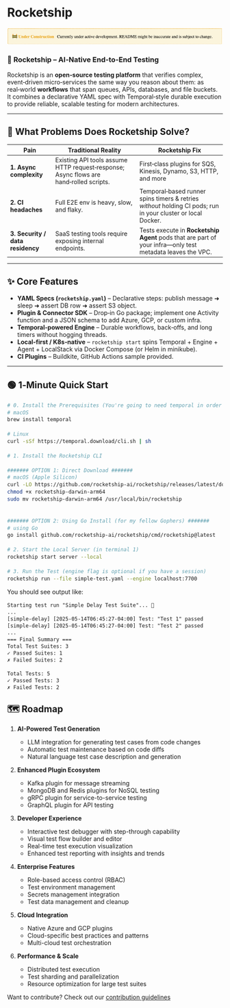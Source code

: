 # Rocketship

![Under Construction](docs/misc/assets/under-construction-banner.png)

### 🚀 **Rocketship** – AI‑Native End‑to‑End Testing

Rocketship is an **open‑source testing platform** that verifies complex, event‑driven micro‑services the same way you reason about them: as real‑world **workflows** that span queues, APIs, databases, and file buckets.  
It combines a declarative YAML spec with Temporal‑style durable execution to provide reliable, scalable testing for modern architectures.

---

## 🐞 What Problems Does Rocketship Solve?

| Pain                             | Traditional Reality                                                                   | Rocketship Fix                                                                                               |
| -------------------------------- | ------------------------------------------------------------------------------------- | ------------------------------------------------------------------------------------------------------------ |
| **1. Async complexity**          | Existing API tools assume HTTP request‑response; Async flows are hand‑rolled scripts. | First‑class plugins for SQS, Kinesis, Dynamo, S3, HTTP, and more                                             |
| **2. CI headaches**              | Full E2E env is heavy, slow, and flaky.                                               | Temporal‑based runner spins timers & retries _without_ holding CI pods; run in your cluster or local Docker. |
| **3. Security / data residency** | SaaS testing tools require exposing internal endpoints.                               | Tests execute in **Rocketship Agent** pods that are part of your infra—only test metadata leaves the VPC.    |

---

## ✨ Core Features

- **YAML Specs (`rocketship.yaml`)** – Declarative steps: publish message ➜ sleep ➜ assert DB row ➜ assert S3 object.
- **Plugin & Connector SDK** – Drop‑in Go package; implement one Activity function and a JSON schema to add Azure, GCP, or custom infra.
- **Temporal‑powered Engine** – Durable workflows, back‑offs, and long timers without hogging threads.
- **Local‑first / K8s‑native** – `rocketship start` spins Temporal + Engine + Agent + LocalStack via Docker Compose (or Helm in minikube).
- **CI Plugins** – Buildkite, GitHub Actions sample provided.

---

## 🟢 1‑Minute Quick Start

```bash
# 0. Install the Prerequisites (You're going to need temporal in order to run the engine locally)
# macOS
brew install temporal

# Linux
curl -sSf https://temporal.download/cli.sh | sh

# 1. Install the Rocketship CLI

####### OPTION 1: Direct Download #######
# macOS (Apple Silicon)
curl -LO https://github.com/rocketship-ai/rocketship/releases/latest/download/rocketship-darwin-arm64
chmod +x rocketship-darwin-arm64
sudo mv rocketship-darwin-arm64 /usr/local/bin/rocketship


####### OPTION 2: Using Go Install (for my fellow Gophers) #######
# using Go
go install github.com/rocketship-ai/rocketship/cmd/rocketship@latest

# 2. Start the Local Server (in terminal 1)
rocketship start server --local

# 3. Run the Test (engine flag is optional if you have a session)
rocketship run --file simple-test.yaml --engine localhost:7700
```

You should see output like:

```
Starting test run "Simple Delay Test Suite"... 🚀
...
[simple-delay] [2025-05-14T06:45:27-04:00] Test: "Test 1" passed
[simple-delay] [2025-05-14T06:45:27-04:00] Test: "Test 2" passed
...
=== Final Summary ===
Total Test Suites: 3
✓ Passed Suites: 1
✗ Failed Suites: 2

Total Tests: 5
✓ Passed Tests: 3
✗ Failed Tests: 2
```

## 🗺️ Roadmap

1. **AI-Powered Test Generation**

   - LLM integration for generating test cases from code changes
   - Automatic test maintenance based on code diffs
   - Natural language test case description and generation

2. **Enhanced Plugin Ecosystem**

   - Kafka plugin for message streaming
   - MongoDB and Redis plugins for NoSQL testing
   - gRPC plugin for service-to-service testing
   - GraphQL plugin for API testing

3. **Developer Experience**

   - Interactive test debugger with step-through capability
   - Visual test flow builder and editor
   - Real-time test execution visualization
   - Enhanced test reporting with insights and trends

4. **Enterprise Features**

   - Role-based access control (RBAC)
   - Test environment management
   - Secrets management integration
   - Test data management and cleanup

5. **Cloud Integration**

   - Native Azure and GCP plugins
   - Cloud-specific best practices and patterns
   - Multi-cloud test orchestration

6. **Performance & Scale**
   - Distributed test execution
   - Test sharding and parallelization
   - Resource optimization for large test suites

Want to contribute? Check out our [contribution guidelines](CONTRIBUTING.md)
